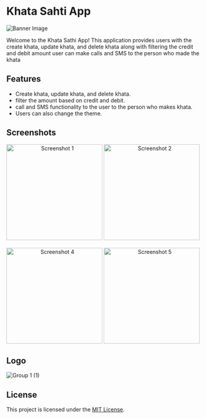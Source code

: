 # Khata Sahti App 

![Banner Image](https://github.com/KavyaMistry369/khata_sathi_/assets/130814792/930b89d0-829d-4924-b971-567cda7a9067)

Welcome to the Khata Sathi App! This application provides users with the create khata, update khata, and delete khata along with filtering the credit and debit amount user can make calls and SMS to the person who made the khata

## Features

- Create khata, update khata, and delete khata.
- filter the amount based on credit and debit.
- call and SMS functionality to the user to the person who makes khata.
- Users can also change the theme. 

## Screenshots

<div align="center">
    <img src="https://github.com/KavyaMistry369/khata_sathi_/assets/130814792/72ef7bb8-ebfd-456e-9557-5a4331670d9b" alt="Screenshot 1" width="250"/>
    <img src="https://github.com/KavyaMistry369/khata_sathi_/assets/130814792/f0775644-1d6f-4411-bbde-373322dc6dfa" alt="Screenshot 2" width="250"/>
</div>
<br/>
<div align="center">
    <img src="https://github.com/KavyaMistry369/khata_sathi_/assets/130814792/0e0c5806-d0be-4a30-9186-a95140aff8c0" alt="Screenshot 4" width="250"/>
    <img src="https://github.com/KavyaMistry369/khata_sathi_/assets/130814792/eb529d3d-c681-433c-bc99-2205b55127ee" alt="Screenshot 5" width="250"/>
</div>

## Logo

 ![Group 1 (1)](https://github.com/KavyaMistry369/khata_sathi_/assets/130814792/c60ea846-6472-44a0-9bee-fdeac3daff68)

    
## License

This project is licensed under the [MIT License](LICENSE).
